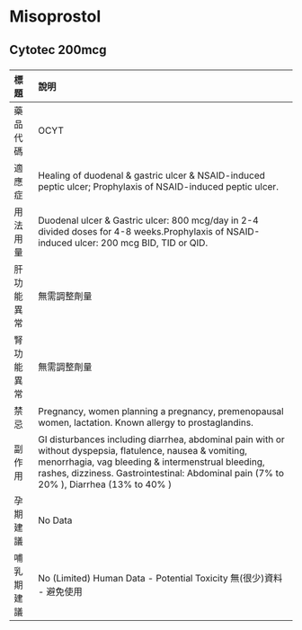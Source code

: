# Misoprostol

## Cytotec 200mcg

##### 

| 標題       | 說明                                                                                                                                                                                                                                                       |
|:-----------|:-----------------------------------------------------------------------------------------------------------------------------------------------------------------------------------------------------------------------------------------------------------|
| 藥品代碼   | OCYT                                                                                                                                                                                                                                                       |
| 適應症     | Healing of duodenal & gastric ulcer & NSAID-induced peptic ulcer; Prophylaxis of NSAID-induced peptic ulcer.                                                                                                                                               |
| 用法用量   | Duodenal ulcer & Gastric ulcer: 800 mcg/day in 2-4 divided doses for 4-8 weeks.Prophylaxis of NSAID-induced ulcer: 200 mcg BID, TID or QID.                                                                                                                |
| 肝功能異常 | 無需調整劑量                                                                                                                                                                                                                                               |
| 腎功能異常 | 無需調整劑量                                                                                                                                                                                                                                               |
| 禁忌       | Pregnancy, women planning a pregnancy, premenopausal women, lactation. Known allergy to prostaglandins.                                                                                                                                                    |
| 副作用     | GI disturbances including diarrhea, abdominal pain with or without dyspepsia, flatulence, nausea & vomiting, menorrhagia, vag bleeding & intermenstrual bleeding, rashes, dizziness. Gastrointestinal: Abdominal pain (7% to 20% ), Diarrhea (13% to 40% ) |
| 孕期建議   | No Data                                                                                                                                                                                                                                                    |
| 哺乳期建議 | No (Limited) Human Data - Potential Toxicity 無(很少)資料 - 避免使用                                                                                                                                                                                       |

